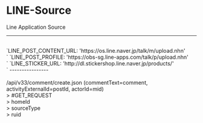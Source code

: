 # LINE-Source<br>

Line Application Source<br>

----------------
<br>
`LINE_POST_CONTENT_URL: 'https://os.line.naver.jp/talk/m/upload.nhn'<br>`
`LINE_POST_PROFILE: 'https://obs-sg.line-apps.com/talk/p/upload.nhn'<br>`
`LINE_STICKER_URL: 'http://dl.stickershop.line.naver.jp/products/'<br>`
----------------<br>
<br>
/api/v33/comment/create.json (commentText=comment, activityExternalId=postId, actorId=mid)<br>
> #GET_REQUEST<br>
> homeId<br>
> sourceType<br>
> ruid<br>

